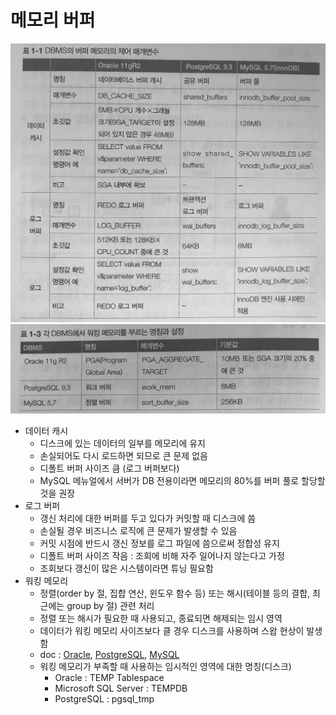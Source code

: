 # 메모리 버퍼

<img src="https://github.com/miki1029/note/raw/master/sql/img/data_cache_log_buffer.jpg" width="700px"/>
<img src="https://github.com/miki1029/note/raw/master/sql/img/working_memory.jpg" width="700px"/>

* 데이터 캐시
	* 디스크에 있는 데이터의 일부를 메모리에 유지
	* 손실되어도 다시 로드하면 되므로 큰 문제 없음
	* 디폴트 버퍼 사이즈 큼 (로그 버퍼보다)
	* MySQL 메뉴얼에서 서버가 DB 전용이라면 메모리의 80%를 버퍼 풀로 할당할 것을 권장
* 로그 버퍼
	* 갱신 처리에 대한 버퍼를 두고 있다가 커밋할 때 디스크에 씀
	* 손실될 경우 비즈니스 로직에 큰 문제가 발생할 수 있음
	* 커밋 시점에 반드시 갱신 정보를 로그 파일에 씀으로써 정합성 유지
	* 디폴트 버퍼 사이즈 작음 : 조회에 비해 자주 일어나지 않는다고 가정
	* 조회보다 갱신이 많은 시스템이라면 튜닝 필요함
* 워킹 메모리
	* 정렬(order by 절, 집합 연산, 윈도우 함수 등) 또는 해시(테이블 등의 결합, 최근에는 group by 절) 관련 처리
	* 정렬 또는 해시가 필요한 때 사용되고, 종료되면 해제되는 임시 영역
	* 데이터가 워킹 메모리 사이즈보다 클 경우 디스크를 사용하며 스왑 현상이 발생함
	* doc : [Oracle](http://docs.oracle.com/cd/B28359_01/server.111/b28318/memory.htm), [PostgreSQL](http://www.postgresql.org/docs/9.4/static/runtime-config-resource.html), [MySQL](http://dev.mysql.com/doc/refman/5.7/en/server-system-variables.html#sysvar_sort_buffer_size)
	* 워킹 메모리가 부족할 때 사용하는 임시적인 영역에 대한 명칭(디스크)
		* Oracle : TEMP Tablespace
		* Microsoft SQL Server : TEMPDB
		* PostgreSQL : pgsql_tmp
